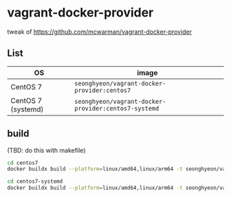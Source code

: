 # vagrant-docker-provider

tweak of https://github.com/mcwarman/vagrant-docker-provider

## List

| OS                 | image                                                |
|--------------------|------------------------------------------------------|
| CentOS 7           | `seonghyeon/vagrant-docker-provider:centos7`         |
| CentOS 7 (systemd) | `seonghyeon/vagrant-docker-provider:centos7-systemd` |

## build

(TBD: do this with makefile)

```sh
cd centos7
docker buildx build --platform=linux/amd64,linux/arm64 -t seonghyeon/vagrant-docker-provider:centos7 . --push
```

```sh
cd centos7-systemd
docker buildx build --platform=linux/amd64,linux/arm64 -t seonghyeon/vagrant-docker-provider:centos7-systemd . --push
```
